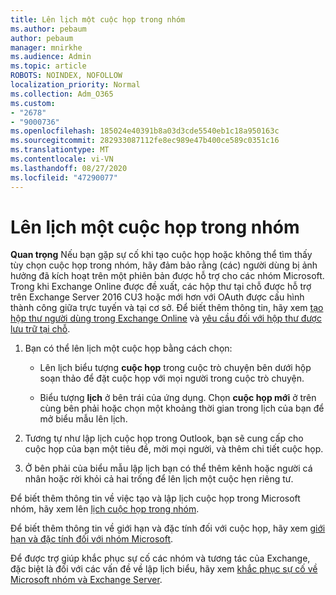 ```yaml
---
title: Lên lịch một cuộc họp trong nhóm
ms.author: pebaum
author: pebaum
manager: mnirkhe
ms.audience: Admin
ms.topic: article
ROBOTS: NOINDEX, NOFOLLOW
localization_priority: Normal
ms.collection: Adm_O365
ms.custom:
- "2678"
- "9000736"
ms.openlocfilehash: 185024e40391b8a03d3cde5540eb1c18a950163c
ms.sourcegitcommit: 282933087112fe8ec989e47b400ce589c0351c16
ms.translationtype: MT
ms.contentlocale: vi-VN
ms.lasthandoff: 08/27/2020
ms.locfileid: "47290077"
---
```

# <a name="schedule-a-meeting-in-teams"></a>Lên lịch một cuộc họp trong nhóm

**Quan trọng** Nếu bạn gặp sự cố khi tạo cuộc họp hoặc không thể tìm thấy tùy chọn cuộc họp trong nhóm, hãy đảm bảo rằng (các) người dùng bị ảnh hưởng đã kích hoạt trên một phiên bản được hỗ trợ cho các nhóm Microsoft. Trong khi Exchange Online được đề xuất, các hộp thư tại chỗ được hỗ trợ trên Exchange Server 2016 CU3 hoặc mới hơn với OAuth được cấu hình thành công giữa trực tuyến và tại cơ sở. Để biết thêm thông tin, hãy xem [tạo hộp thư người dùng trong Exchange Online](https://docs.microsoft.com/exchange/recipients-in-exchange-online/create-user-mailboxes) và [yêu cầu đối với hộp thư được lưu trữ tại chỗ](https://docs.microsoft.com/microsoftteams/exchange-teams-interact#requirements-for-mailboxes-hosted-on-premises). 

1. Bạn có thể lên lịch một cuộc họp bằng cách chọn:

    - Lên lịch biểu tượng **cuộc họp** trong cuộc trò chuyện bên dưới hộp soạn thảo để đặt cuộc họp với mọi người trong cuộc trò chuyện.

    - Biểu tượng **lịch** ở bên trái của ứng dụng. Chọn **cuộc họp mới** ở trên cùng bên phải hoặc chọn một khoảng thời gian trong lịch của bạn để mở biểu mẫu lên lịch.

2. Tương tự như lập lịch cuộc họp trong Outlook, bạn sẽ cung cấp cho cuộc họp của bạn một tiêu đề, mời mọi người, và thêm chi tiết cuộc họp.

3. Ở bên phải của biểu mẫu lập lịch bạn có thể thêm kênh hoặc người cá nhân hoặc rời khỏi cả hai trống để lên lịch một cuộc hẹn riêng tư.

Để biết thêm thông tin về việc tạo và lập lịch cuộc họp trong Microsoft nhóm, hãy xem lên [lịch cuộc họp trong nhóm](https://support.office.com/article/Schedule-a-meeting-in-Teams-943507a9-8583-4c58-b5d2-8ec8265e04e5).

Để biết thêm thông tin về giới hạn và đặc tính đối với cuộc họp, hãy xem [giới hạn và đặc tính đối với nhóm Microsoft](https://docs.microsoft.com/microsoftteams/limits-specifications-teams#meetings-and-calls).

Để được trợ giúp khắc phục sự cố các nhóm và tương tác của Exchange, đặc biệt là đối với các vấn đề về lập lịch biểu, hãy xem [khắc phục sự cố về Microsoft nhóm và Exchange Server](https://docs.microsoft.com/microsoftteams/troubleshoot/known-issues/teams-exchange-interaction-issue).